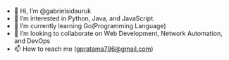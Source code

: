 - 👋 Hi, I’m @gabrielsidauruk
- 👀 I’m interested in Python, Java, and JavaScript.
- 🌱 I’m currently learning Go(Programming Language)
- 💞️ I’m looking to collaborate on Web Development, Network Automation, and DevOps
- 📫 How to reach me (gpratama796@gmail.com)

<!---
gabrielsidauruk/gabrielsidauruk is a ✨ special ✨ repository because its `README.md` (this file) appears on your GitHub profile.
You can click the Preview link to take a look at your changes.
--->
